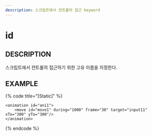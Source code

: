 ```yaml
---
description: 스크립트에서 컨트롤의 접근 keyword     
---
```


#   id                       

## DESCRIPTION

스크립트에서 컨트롤의 접근하기 위한 고유 이름을 지정한다. 
  
## EXAMPLE

{% code title="\[Static\]" %}
```markup
<animation id="ani1">
    <move id="move1" during="1000" frame="30" target="input11" xTo="300" yTo="300"/>
</animation>  
```
{% endcode %}